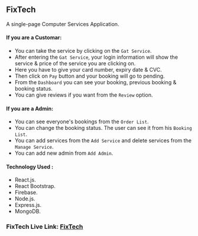 ## FixTech

A single-page Computer Services Application.

#### If you are a Customar:

-  You can take the service by clicking on the `Gat Service`.
-  After entering the `Gat Service`, your login information will show the service & price of the service you are clicking on.
-  Here you have to give your card number, expiry date & CVC.
-  Then click on `Pay` button and your booking will go to pending.
-  From the `Dashboard` you can see your booking, previous booking & booking status.
-  You can give reviews if you want from the `Review` option.

#### If you are a Admin:

-  You can see everyone's bookings from the `Order List`.
-  You can change the booking status. The user can see it from his `Booking List`.
-  You can add services from the `Add Service` and delete services from the `Manage Service`.
-  You can add new admin from `Add Admin`.

#### Technology Used : 
- React.js.
- React Bootstrap.
- Firebase.
- Node.js.
- Express.js. 
- MongoDB.

### FixTech Live Link: [FixTech](https://fixtech-hr.web.app)
